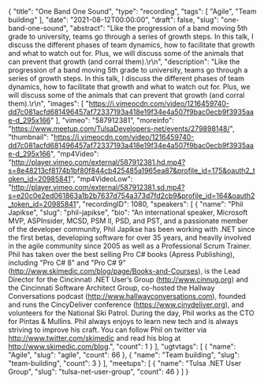 {
  "title": "One Band One Sound",
  "type": "recording",
  "tags": [
    "Agile",
    "Team building"
  ],
  "date": "2021-08-12T00:00:00",
  "draft": false,
  "slug": "one-band-one-sound",
  "abstract": "Like the progression of a band moving 5th grade to university, teams go through a series of growth steps. In this talk, I discuss the different phases of team dynamics, how to facilitate that growth and what to watch out for. Plus, we will discuss some of the animals that can prevent that growth (and corral them).\r\n",
  "description": "Like the progression of a band moving 5th grade to university, teams go through a series of growth steps. In this talk, I discuss the different phases of team dynamics, how to facilitate that growth and what to watch out for. Plus, we will discuss some of the animals that can prevent that growth (and corral them).\r\n",
  "images": [
    "https://i.vimeocdn.com/video/1216459740-dd7c081acfd681496457af72337193a418e19f34e4a507f9bac0ecb9f3935aae-d_295x166"
  ],
  "vimeo": "587912381",
  "moreinfo": "https://www.meetup.com/TulsaDevelopers-net/events/279898148/",
  "thumbnail": "https://i.vimeocdn.com/video/1216459740-dd7c081acfd681496457af72337193a418e19f34e4a507f9bac0ecb9f3935aae-d_295x166",
  "mp4Video": "http://player.vimeo.com/external/587912381.hd.mp4?s=8e48213cf8174b1bf80f844cb425485a1965ea87&profile_id=175&oauth2_token_id=20985841",
  "mp4VideoLow": "http://player.vimeo.com/external/587912381.sd.mp4?s=e20c0e2ed061863a1b2b7637d754a373d7fd2cb9&profile_id=164&oauth2_token_id=20985841",
  "recordingID": 1080,
  "speakers": [
    {
      "name": "Phil Japikse",
      "slug": "phil-japikse",
      "bio": "An international speaker, Microsoft MVP, ASPInsider, MCSD, PSM II, PSD, and PST, and a passionate member of the developer community, Phil Japikse has been working with .NET since the first betas, developing software for over 35 years, and heavily involved in the agile community since 2005 as well as a Professional Scrum Trainer. Phil has taken over the best selling Pro C# books (Apress Publishing), including \"Pro C# 8\" and \"Pro C# 9\" (http://www.skimedic.com/blog/page/Books-and-Courses), is the Lead Director for the Cincinnati .NET User’s Group (http://www.cinnug.org) and the Cincinnati Software Architect Group, co-hosted the Hallway Conversations podcast (http://www.hallwayconversations.com), founded and runs the CincyDeliver conference (https://www.cinydeliver.org), and volunteers for the National Ski Patrol. During the day, Phil works as the CTO for Pintas & Mullins. Phil always enjoys to learn new tech and is always striving to improve his craft. You can follow Phil on twitter via http://www.twitter.com/skimedic and read his blog at http://www.skimedic.com/blog.",
      "count": 1
    }
  ],
  "ugtvtags": [
    {
      "name": "Agile",
      "slug": "agile",
      "count": 66
    },
    {
      "name": "Team building",
      "slug": "team-building",
      "count": 3
    }
  ],
  "meetups": [
    {
      "name": "Tulsa .NET User Group",
      "slug": "tulsa-net-user-group",
      "count": 46
    }
  ]
}